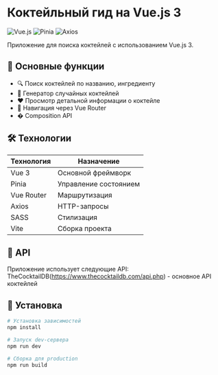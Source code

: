 ﻿# Коктейльный гид на Vue.js 3

![Vue.js](https://img.shields.io/badge/Vue.js-3-4FC08D?style=flat&logo=vuedotjs)
![Pinia](https://img.shields.io/badge/Pinia-2.0-FFD02F?style=flat)
![Axios](https://img.shields.io/badge/Axios-1.6-5A29E4?style=flat&logo=axios)

Приложение для поиска коктейлей с использованием Vue.js 3.

## 📌 Основные функции

- 🔍 Поиск коктейлей по названию, ингредиенту
- 🎲 Генератор случайных коктейлей
- ❤️ Просмотр детальной информации о коктейле
- 🚦 Навигация через Vue Router
- � Composition API

## 🛠 Технологии

| Технология | Назначение |
|------------|------------|
| Vue 3      | Основной фреймворк |
| Pinia      | Управление состоянием |
| Vue Router | Маршрутизация |
| Axios      | HTTP-запросы |
| SASS       | Стилизация |
| Vite       | Сборка проекта |

## 📄 API
Приложение использует следующие API:
TheCocktailDB(https://www.thecocktaildb.com/api.php) - основное API коктейлей

## 🚀 Установка

```bash
# Установка зависимостей
npm install

# Запуск dev-сервера
npm run dev

# Сборка для production
npm run build